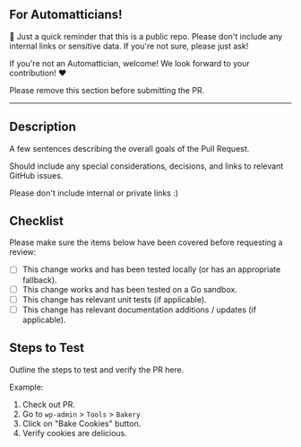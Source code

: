 ## For Automatticians!

:wave: Just a quick reminder that this is a public repo. Please don't include any internal links or sensitive data. If you're not sure, please just ask!

If you're not an Automattician, welcome! We look forward to your contribution! :heart:

Please remove this section before submitting the PR.

---

## Description

A few sentences describing the overall goals of the Pull Request.

Should include any special considerations, decisions, and links to relevant GitHub issues.

Please don't include internal or private links :)

## Checklist

Please make sure the items below have been covered before requesting a review:

- [ ] This change works and has been tested locally (or has an appropriate fallback).
- [ ] This change works and has been tested on a Go sandbox.
- [ ] This change has relevant unit tests (if applicable).
- [ ] This change has relevant documentation additions / updates (if applicable).

## Steps to Test

Outline the steps to test and verify the PR here.

Example:

1. Check out PR.
1. Go to `wp-admin` > `Tools` > `Bakery`
1. Click on "Bake Cookies" button.
1. Verify cookies are delicious.
